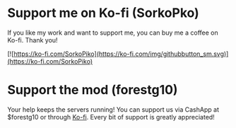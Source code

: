 # Support me on Ko-fi (SorkoPko)

If you like my work and want to support me, you can buy me a coffee on Ko-fi. Thank you!

[![https://ko-fi.com/SorkoPiko](https://ko-fi.com/img/githubbutton_sm.svg)](https://ko-fi.com/SorkoPiko)

# Support the mod (forestg10)

Your help keeps the servers running! You can support us via CashApp at $forestg10 or through [Ko-fi](https://ko-fi.com/forestg10). Every bit of support is greatly appreciated!